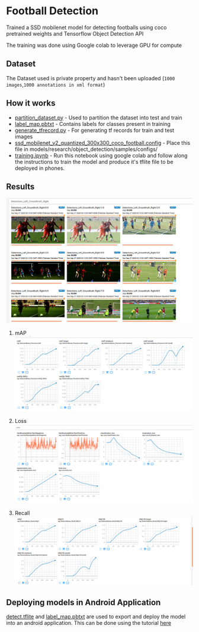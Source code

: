 # Football Detection
Trained a SSD mobilenet model for detecting footballs using coco pretrained weights and Tensorflow Object Detection API

The training was done using Google colab to leverage GPU for compute  

## Dataset
The Dataset used is private property and hasn't been uploaded (`1000 images`,`1000 annotations in xml format`)

## How it works
* [partition_dataset.py](https://github.com/nerdykamil/football_detection/partition_dataset.py) - Used to partition the dataset into test and train 
* [label_map.pbtxt](https://github.com/nerdykamil/football_detection/tf_records/label_map.pbtxt) - Contains labels for classes present in training 
* [generate_tfrecord.py](https://github.com/nerdykamil/football_detection/generate_tfrecord.py) - For generating tf records for train and test images
* [ssd_mobilenet_v2_quantized_300x300_coco_football.config](https://github.com/nerdykamil/football_detection/ssd_mobilenet_v2_quantized_300x300_coco_football.config) - Place this file in models/research/object_detection/samples/configs/
* [training.ipynb](https://github.com/nerdykamil/football_detection/training.ipynb) - Run this notebook using google colab and follow along the instructions to train the model and produce it's tflite file to be deployed in phones.

## Results
<img src="TensorBoard/eval_images.png"
     alt="Sample Images" width="738">

1. mAP
<img src="TensorBoard/TB_mAP.png"
     alt="mAP" width="738">

2. Loss
<img src="TensorBoard/TB_loss.png"
     alt="Loss" width="738">

3. Recall
<img src="TensorBoard/TB_recall.png"
     alt="Recall" width="738">
     
## Deploying models in Android Application
[detect.tflite](tflite/detect.tflite) and [label_map.pbtxt](tf_records/label_map.pbtxt) are used to export and deploy the model into an android application. This can be done using the tutorial [here](https://github.com/tensorflow/examples/tree/master/lite/examples/object_detection/android)      

